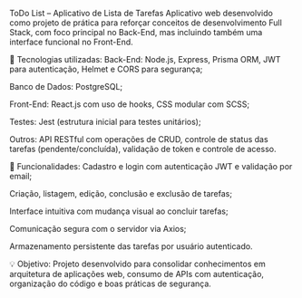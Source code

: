 ToDo List – Aplicativo de Lista de Tarefas
Aplicativo web desenvolvido como projeto de prática para reforçar conceitos de desenvolvimento Full Stack, com foco principal no Back-End, mas incluindo também uma interface funcional no Front-End.

🚀 Tecnologias utilizadas:
Back-End: Node.js, Express, Prisma ORM, JWT para autenticação, Helmet e CORS para segurança;

Banco de Dados: PostgreSQL;

Front-End: React.js com uso de hooks, CSS modular com SCSS;

Testes: Jest (estrutura inicial para testes unitários);

Outros: API RESTful com operações de CRUD, controle de status das tarefas (pendente/concluída), validação de token e controle de acesso.

🧠 Funcionalidades:
Cadastro e login com autenticação JWT e validação por email;

Criação, listagem, edição, conclusão e exclusão de tarefas;

Interface intuitiva com mudança visual ao concluir tarefas;

Comunicação segura com o servidor via Axios;

Armazenamento persistente das tarefas por usuário autenticado.

💡 Objetivo:
Projeto desenvolvido para consolidar conhecimentos em arquitetura de aplicações web, consumo de APIs com autenticação, organização do código e boas práticas de segurança.
